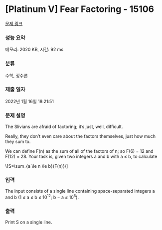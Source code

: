 # [Platinum V] Fear Factoring - 15106 

[문제 링크](https://www.acmicpc.net/problem/15106) 

### 성능 요약

메모리: 2020 KB, 시간: 92 ms

### 분류

수학, 정수론

### 제출 일자

2022년 1월 16일 18:21:51

### 문제 설명

<p>The Slivians are afraid of factoring; it’s just, well, difficult.</p>

<p>Really, they don’t even care about the factors themselves, just how much they sum to.</p>

<p>We can define F(n) as the sum of all of the factors of n; so F(6) = 12 and F(12) = 28. Your task is, given two integers a and b with a ≤ b, to calculate</p>

<p>\[S=\sum_{a \le n \le b}{F(n)}\]</p>

### 입력 

 <p>The input consists of a single line containing space-separated integers a and b (1 ≤ a ≤ b ≤ 10<sup>12</sup>; b − a ≤ 10<sup>6</sup>).</p>

### 출력 

 <p>Print S on a single line.</p>

